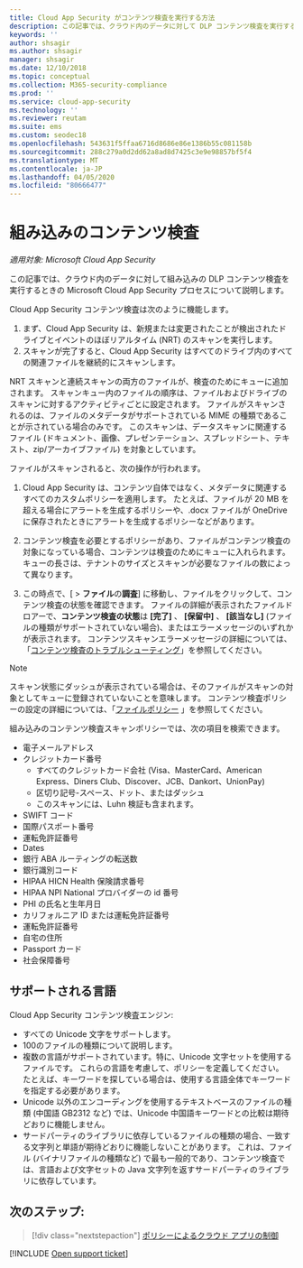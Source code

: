 ```yaml
---
title: Cloud App Security がコンテンツ検査を実行する方法
description: この記事では、クラウド内のデータに対して DLP コンテンツ検査を実行するときのプロセス Cloud App Security について説明します。
keywords: ''
author: shsagir
ms.author: shsagir
manager: shsagir
ms.date: 12/10/2018
ms.topic: conceptual
ms.collection: M365-security-compliance
ms.prod: ''
ms.service: cloud-app-security
ms.technology: ''
ms.reviewer: reutam
ms.suite: ems
ms.custom: seodec18
ms.openlocfilehash: 543631f5ffaa6716d8686e86e1386b55c081158b
ms.sourcegitcommit: 288c279a0d2dd62a8ad8d7425c3e9e98857bf5f4
ms.translationtype: MT
ms.contentlocale: ja-JP
ms.lasthandoff: 04/05/2020
ms.locfileid: "80666477"
---
```

# <a name="built-in-content-inspection"></a>組み込みのコンテンツ検査

*適用対象: Microsoft Cloud App Security*

この記事では、クラウド内のデータに対して組み込みの DLP コンテンツ検査を実行するときの Microsoft Cloud App Security プロセスについて説明します。

Cloud App Security コンテンツ検査は次のように機能します。

1. まず、Cloud App Security は、新規または変更されたことが検出されたドライブとイベントのほぼリアルタイム (NRT) のスキャンを実行します。
2. スキャンが完了すると、Cloud App Security はすべてのドライブ内のすべての関連ファイルを継続的にスキャンします。

NRT スキャンと連続スキャンの両方のファイルが、検査のためにキューに追加されます。 スキャンキュー内のファイルの順序は、ファイルおよびドライブのスキャンに対するアクティビティごとに設定されます。 ファイルがスキャンされるのは、ファイルのメタデータがサポートされている MIME の種類であることが示されている場合のみです。 このスキャンは、データスキャンに関連するファイル (ドキュメント、画像、プレゼンテーション、スプレッドシート、テキスト、zip/アーカイブファイル) を対象としています。

ファイルがスキャンされると、次の操作が行われます。

1. Cloud App Security は、コンテンツ自体ではなく、メタデータに関連するすべてのカスタムポリシーを適用します。 たとえば、ファイルが 20 MB を超える場合にアラートを生成するポリシーや、.docx ファイルが OneDrive に保存されたときにアラートを生成するポリシーなどがあります。

2. コンテンツ検査を必要とするポリシーがあり、ファイルがコンテンツ検査の対象になっている場合、コンテンツは検査のためにキューに入れられます。 キューの長さは、テナントのサイズとスキャンが必要なファイルの数によって異なります。

3. この時点で、[ > **ファイル**の**調査**] に移動し、ファイルをクリックして、コンテンツ検査の状態を確認できます。 ファイルの詳細が表示されたファイルドロアーで、**コンテンツ検査の状態**は **[完了]** 、 **[保留中]** 、 **[該当なし]** (ファイルの種類がサポートされていない場合)、またはエラーメッセージのいずれかが表示されます。 コンテンツスキャンエラーメッセージの詳細については、「[コンテンツ検査のトラブルシューティング](troubleshooting-content-inspection.md)」を参照してください。

> [!NOTE]
> スキャン状態にダッシュが表示されている場合は、そのファイルがスキャンの対象としてキューに登録されていないことを意味します。 コンテンツ検査ポリシーの設定の詳細については、「[ファイルポリシー](data-protection-policies.md) 」を参照してください。

組み込みのコンテンツ検査スキャンポリシーでは、次の項目を検索できます。

- 電子メールアドレス
- クレジットカード番号
  - すべてのクレジットカード会社 (Visa、MasterCard、American Express、Diners Club、Discover、JCB、Dankort、UnionPay)
  - 区切り記号-スペース、ドット、またはダッシュ
  - このスキャンには、Luhn 検証も含まれます。
- SWIFT コード
- 国際パスポート番号
- 運転免許証番号
- Dates
- 銀行 ABA ルーティングの転送数
- 銀行識別コード
- HIPAA HICN Health 保険請求番号
- HIPAA NPI National プロバイダーの id 番号
- PHI の氏名と生年月日
- カリフォルニア ID または運転免許証番号
- 運転免許証番号
- 自宅の住所
- Passport カード
- 社会保障番号

## <a name="supported-languages"></a>サポートされる言語

Cloud App Security コンテンツ検査エンジン:

- すべての Unicode 文字をサポートします。
- 100のファイルの種類について説明します。
- 複数の言語がサポートされています。特に、Unicode 文字セットを使用するファイルです。 これらの言語を考慮して、ポリシーを定義してください。 たとえば、キーワードを探している場合は、使用する言語全体でキーワードを指定する必要があります。
- Unicode 以外のエンコーディングを使用するテキストベースのファイルの種類 (中国語 GB2312 など) では、Unicode 中国語キーワードとの比較は期待どおりに機能しません。
- サードパーティのライブラリに依存しているファイルの種類の場合、一致する文字列と単語が期待どおりに機能しないことがあります。 これは、ファイル (バイナリファイルの種類など) で最も一般的であり、コンテンツ検査では、言語および文字セットの Java 文字列を返すサードパーティのライブラリに依存しています。

## <a name="next-steps"></a>次のステップ:

> [!div class="nextstepaction"]
> [ポリシーによるクラウド アプリの制御](control-cloud-apps-with-policies.md)

[!INCLUDE [Open support ticket](includes/support.md)]
